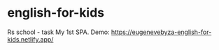 # english-for-kids
Rs school - task
My 1st SPA. Demo: https://eugenevebyza-english-for-kids.netlify.app/
